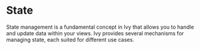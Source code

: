 # State

State management is a fundamental concept in Ivy that allows you to handle and update data within your views. Ivy provides several mechanisms for managing state, each suited for different use cases.

